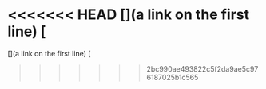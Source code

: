 <<<<<<< HEAD
[](a link on the first line) [
=======
[](a link on the first line)
[
>>>>>>> 2bc990ae493822c5f2da9ae5c976187025b1c565

